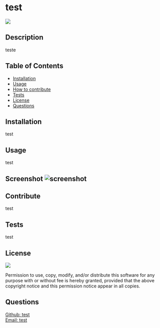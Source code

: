 # test

  <a href="https://opensource.org/licenses/ISC">
  <img src="https://img.shields.io/badge/License-ISC-blue.svg"></a>

  ## Description
  teste

  ## Table of Contents
  - [Installation](#installation)
  - [Usage](#usage)
  - [How to contribute](#contribute)
  - [Tests](#tests)
  - [License](#license)
  - [Questions](#questions)

  ## Installation
  test

  ## Usage
  test

  ## Screenshot ![screenshot](https://developer.mozilla.org/en-US/docs/Web/JavaScript/Reference/Global_Objects/Promise/promises.png)

  ## Contribute
  test

  ## Tests
  test

  ## License

<a href="https://opensource.org/licenses/ISC">
<img src="https://img.shields.io/badge/License-ISC-blue.svg"></a>

Permission to use, copy, modify, and/or distribute this software for any purpose with or without fee is hereby granted, provided that the above copyright notice and this permission notice appear in all copies.


  ## Questions
  [Github: test](https://github.com/test)
  <br>
  [Email: test](mailto:test)
